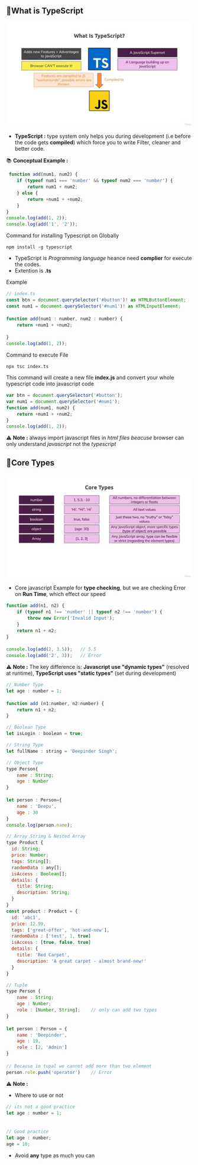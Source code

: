 ## 📘What is TypeScript
![Image](./images/what-typescript.jpeg)

* **TypeScript :** type system only helps you during development (i.e before the code gets **compiled**) which force you to write Filter, cleaner and better code.

📚 **Conceptual Example :** 

```javascript
 function add(num1, num2) {
    if (typeof num1 === 'number' && typeof num2 === 'number') {
        return num1 + num2;
    } else {
        return +num1 + +num2;
    }
}
console.log(add(1, 2));
console.log(add('1', '2'));
```

Command for installing Typescript on Globally

```
npm install -g typescript
```
* TypeScript is *Programming language* heance need **complier** for execute the codes.
* Extention is **.ts**

Example 

```javascript
// index.ts
const btn = document.querySelector('#button')! as HTMLButtonElement;
const num1 = document.querySelector('#num1')! as HTMLInputElement;

function add(num1 : number, num2 : number) {
    return +num1 + +num2;
    
}
console.log(add(1, 2));
```

Command to execute File
```
npx tsc index.ts
```
This command will create a new file **index.js** and convert your whole typescript code into javascript code

```javascript
var btn = document.querySelector('#button');
var num1 = document.querySelector('#num1');
function add(num1, num2) {
    return +num1 + +num2;
}
console.log(add(1, 2));
```
⚠️ **Note :** always import javascript files in *html files* *beacuse* browser can only understand *javascript* not the *typescript*

## 📘Core Types
![Image](./images/core-typescript.png)

* Core javascript Example for **type checking**, but we are checking Error on **Run Time**, which effect our speed 
```javascript
function add(n1, n2) {
    if (typeof n1 !== 'number' || typeof n2 !== 'number') {
        throw new Error('Invalid Input');
    }
    return n1 + n2;
}

console.log(add(2, 3.5));   // 5.5
console.log(add('2', 3));   // Error
```
⚠️ **Note :** The key difference is: **Javascript use "dynamic types"** (resolved at runtime), **TypeScript uses "static types"** (set during development)

```javascript
// Number Type
let age : number = 1;

function add (n1:number, n2:number) {
    return n1 + n2;
}
```

```javascript
// Boolean Type
let isLogin : boolean = true;
```

```javascript
// String Type
let fullName : string = 'Deepinder Singh';
```

```javascript
// Object Type
type Person{
    name : String;
    age : Number
}

let person : Person={
    name : 'Deepu',
    age : 30
}
console.log(person.name);
```

```javascript
// Array Strimg & Nested Array
type Product {
  id: String;
  price: Number;
  tags: String[];
  randomData : any[];
  isAccess : Boolean[];
  details: {
    title: String;
    description: String;
  }
}
const product : Product = {
  id: 'abc1',
  price: 12.99,
  tags: ['great-offer', 'hot-and-new'],
  randomData : ['test', 1, true]
  isAccess : [true, false, true]
  details: {
    title: 'Red Carpet',
    description: 'A great carpet - almost brand-new!'
  }
}
```

```javascript
// Tuple
type Person {
    name : String;
    age : Number;
    role : [Number, String];    // only can add two types
}

let person : Person = {
    name : 'Deepinder',
    age : 19,
    role : [2, 'Admin']
}

// Because in tupal we cannot add more than two element
person.role.push('operator')    // Error
```

⚠️ **Note :** 
* Where to use or not
```javascript
// its not a good practice
let age : number = 1; 


// Good practice
let age : number;
age = 10;
```
* Avoid **any** type as much you can

